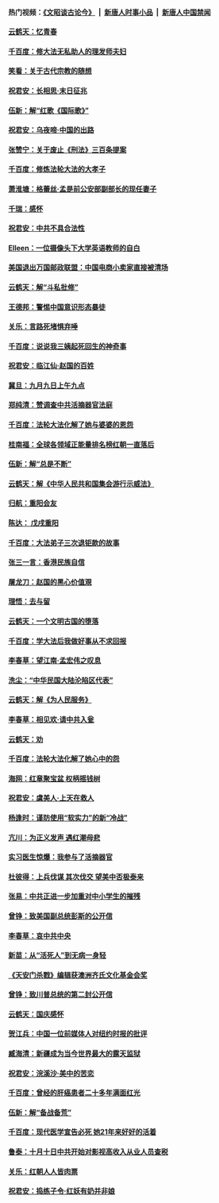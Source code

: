 #### 热门视频：[《文昭谈古论今》](https://github.com/gfw-breaker/wenzhao/blob/master/README.md?t=10230933) &nbsp;|&nbsp; [新唐人时事小品](https://github.com/gfw-breaker/ntdtv-comedy/blob/master/README.md?t=10230933) &nbsp;|&nbsp; [新唐人中国禁闻](https://github.com/gfw-breaker/ntdtv-news/blob/master/README.md?t=10230933)

#### [云鹤天：忆青春](../pages/nsc993/n10802146.md?t=10230933) 

#### [千百度：修大法无私助人的理发师夫妇](../pages/nsc993/n10802411.md?t=10230933) 

#### [笑看：关于古代宗教的随想](../pages/nsc993/n10802156.md?t=10230933) 

#### [祝君安：长相思‧末日征兆](../pages/nsc993/n10802141.md?t=10230933) 

#### [伍新：解“红歌《国际歌》”](../pages/nsc993/n10800387.md?t=10230933) 

#### [祝君安：乌夜啼‧中国的出路](../pages/nsc993/n10800368.md?t=10230933) 

#### [张赞宁：关于废止《刑法》三百条提案](../pages/nsc993/n10800416.md?t=10230933) 

#### [千百度：修炼法轮大法的大孝子](../pages/nsc993/n10799615.md?t=10230933) 

#### [萧淮塘：格蕾丝‧孟是前公安部副部长的现任妻子](../pages/nsc993/n10799586.md?t=10230933) 

#### [千瑞：感怀](../pages/nsc993/n10799581.md?t=10230933) 

#### [祝君安：中共不具合法性](../pages/nsc993/n10798264.md?t=10230933) 

#### [EIleen：一位摄像头下大学英语教师的自白](../pages/nsc993/n10797002.md?t=10230933) 

#### [美国退出万国邮政联盟：中国电商小卖家直接被清场](../pages/nsc993/n10794894.md?t=10230933) 

#### [云鹤天：解“斗私批修”](../pages/nsc993/n10794890.md?t=10230933) 

#### [王德邦：警惕中国意识形态暴徒](../pages/nsc993/n10794883.md?t=10230933) 

#### [关乐：言路死堵惧弃唾](../pages/nsc993/n10794076.md?t=10230933) 

#### [千百度：说说我三姨起死回生的神奇事](../pages/nsc993/n10794283.md?t=10230933) 

#### [祝君安：临江仙‧赵国的百姓](../pages/nsc993/n10794048.md?t=10230933) 

#### [冀旦：九月九日上午九点](../pages/nsc993/n10794036.md?t=10230933) 

#### [郑纯清：赞调查中共活摘器官法庭](../pages/nsc993/n10791263.md?t=10230933) 

#### [千百度：法轮大法化解了她与婆婆的恩怨](../pages/nsc993/n10791631.md?t=10230933) 

#### [桂南福：全球各领域正能量排名榜红朝一直落后](../pages/nsc993/n10791212.md?t=10230933) 

#### [伍新：解“总是不断”](../pages/nsc993/n10791175.md?t=10230933) 

#### [云鹤天：解《中华人民共和国集会游行示威法》](../pages/nsc993/n10788984.md?t=10230933) 

#### [归航：重阳会友](../pages/nsc993/n10788972.md?t=10230933) 

#### [陈达： 戊戌重阳](../pages/nsc993/n10788955.md?t=10230933) 

#### [千百度：大法弟子三次退钜款的故事](../pages/nsc993/n10788888.md?t=10230933) 

#### [张三一言：香港民族自信](../pages/nsc993/n10788940.md?t=10230933) 

#### [屠龙刀：赵国的黑心价值覌](../pages/nsc993/n10786800.md?t=10230933) 

#### [理悟：去与留](../pages/nsc993/n10786798.md?t=10230933) 

#### [云鹤天：一个文明古国的堕落](../pages/nsc993/n10786791.md?t=10230933) 

#### [千百度：学大法后我做好事从不求回报](../pages/nsc993/n10786688.md?t=10230933) 

#### [李春草：望江南‧孟宏伟之叹息](../pages/nsc993/n10786183.md?t=10230933) 

#### [洗尘：“中华民国大陆沦陷区代表”](../pages/nsc993/n10786166.md?t=10230933) 

#### [云鹤天：解《为人民服务》](../pages/nsc993/n10786176.md?t=10230933) 

#### [李春草：相见欢‧请中共入瓮](../pages/nsc993/n10785067.md?t=10230933) 

#### [云鹤天：劝](../pages/nsc993/n10785051.md?t=10230933) 

#### [千百度：法轮大法化解了她心中的怨](../pages/nsc993/n10783905.md?t=10230933) 

#### [海网：红章聚宝盆 权柄摇钱树](../pages/nsc993/n10783866.md?t=10230933) 

#### [祝君安：虞美人‧上天在救人](../pages/nsc993/n10783846.md?t=10230933) 

#### [杨逢时：谨防使用“软实力”的新“冷战”](../pages/nsc993/n10783795.md?t=10230933) 

#### [亢川：为正义发声 遇红潮母悲](../pages/nsc993/n10783768.md?t=10230933) 

#### [实习医生惊爆：我参与了活摘器官](../pages/nsc993/n10782508.md?t=10230933) 

#### [杜彼得：上兵伐谋 其次伐交 望美中否极泰来](../pages/nsc993/n10782571.md?t=10230933) 

#### [张易：中共正进一步加重对中小学生的摧残](../pages/nsc993/n10781866.md?t=10230933) 

#### [曾铮：致美国副总统彭斯的公开信](../pages/nsc993/n10779942.md?t=10230933) 

#### [李春草：哀中共中央](../pages/nsc993/n10778921.md?t=10230933) 

#### [新苗：从“活死人”到无病一身轻](../pages/nsc993/n10778538.md?t=10230933) 

#### [《天安门杀戮》编辑获澳洲齐氏文化基金会奖](../pages/nsc993/n10777219.md?t=10230933) 

#### [曾铮：致川普总统的第二封公开信](../pages/nsc993/n10777329.md?t=10230933) 

#### [云鹤天：国庆感怀](../pages/nsc993/n10775823.md?t=10230933) 

#### [贺江兵：中国一位前媒体人对纽约时报的批评](../pages/nsc993/n10776626.md?t=10230933) 

#### [臧海清：新疆成为当今世界最大的露天监狱](../pages/nsc993/n10775817.md?t=10230933) 

#### [祝君安：浣溪沙‧美中的苦恋](../pages/nsc993/n10775813.md?t=10230933) 

#### [千百度：曾经的肝癌患者二十多年满面红光](../pages/nsc993/n10775728.md?t=10230933) 

#### [伍新：解“备战备荒”](../pages/nsc993/n10773928.md?t=10230933) 

#### [千百度：现代医学宣告必死 她21年来好好的活着](../pages/nsc993/n10773703.md?t=10230933) 

#### [鲁泰：十月十日中共开始对影视高收入从业人员查税](../pages/nsc993/n10773444.md?t=10230933) 

#### [关乐：红朝人人皆肉票](../pages/nsc993/n10773429.md?t=10230933) 

#### [祝君安：捣练子令‧红妖有奶并非娘](../pages/nsc993/n10773412.md?t=10230933) 

